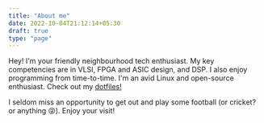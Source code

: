 ```yaml
---
title: "About me"
date: 2022-10-04T21:12:14+05:30
draft: true
type: "page"
---
```


Hey! I'm your friendly neighbourhood tech enthusiast. My key competencies are
in VLSI, FPGA and ASIC design, and DSP. I also enjoy programming from
time-to-time. I'm an avid Linux and open-source enthusiast. Check out my
[dotfiles!](https://github.com/CodePurble/dots)

I seldom miss an opportunity to get out and play some football (or cricket? or
anything :stuck_out_tongue_closed_eyes:). Enjoy your visit!
